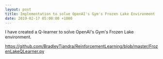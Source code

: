 ```yaml
---
layout: post
title: Implementation to solve OpenAI's Gym's Frozen Lake Environment
date: 2019-02-17 05:00:00 +1000
---
```


I have created a Q-learner to solve OpenAI's Gym's Frozen Lake environment.

https://github.com/BradleyTjandra/ReinforcementLearning/blob/master/FrozenLakeQLearner.py
